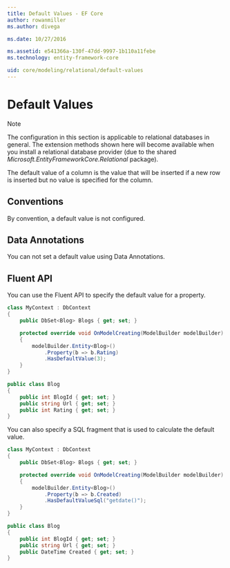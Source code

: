 ```yaml
---
title: Default Values - EF Core
author: rowanmiller
ms.author: divega

ms.date: 10/27/2016

ms.assetid: e541366a-130f-47dd-9997-1b110a11febe
ms.technology: entity-framework-core

uid: core/modeling/relational/default-values
---
```

# Default Values

> [!NOTE]  
> The configuration in this section is applicable to relational databases in general. The extension methods shown here will become available when you install a relational database provider (due to the shared *Microsoft.EntityFrameworkCore.Relational* package).

The default value of a column is the value that will be inserted if a new row is inserted but no value is specified for the column.

## Conventions

By convention, a default value is not configured.

## Data Annotations

You can not set a default value using Data Annotations.

## Fluent API

You can use the Fluent API to specify the default value for a property.

<!-- [!code-csharp[Main](samples/core/relational/Modeling/FluentAPI/Samples/Relational/DefaultValue.cs?highlight=9)] -->
``` csharp
class MyContext : DbContext
{
    public DbSet<Blog> Blogs { get; set; }

    protected override void OnModelCreating(ModelBuilder modelBuilder)
    {
        modelBuilder.Entity<Blog>()
            .Property(b => b.Rating)
            .HasDefaultValue(3);
    }
}

public class Blog
{
    public int BlogId { get; set; }
    public string Url { get; set; }
    public int Rating { get; set; }
}
```

You can also specify a SQL fragment that is used to calculate the default value.

<!-- [!code-csharp[Main](samples/core/relational/Modeling/FluentAPI/Samples/Relational/DefaultValueSql.cs?highlight=9)] -->
``` csharp
class MyContext : DbContext
{
    public DbSet<Blog> Blogs { get; set; }

    protected override void OnModelCreating(ModelBuilder modelBuilder)
    {
        modelBuilder.Entity<Blog>()
            .Property(b => b.Created)
            .HasDefaultValueSql("getdate()");
    }
}

public class Blog
{
    public int BlogId { get; set; }
    public string Url { get; set; }
    public DateTime Created { get; set; }
}
```
